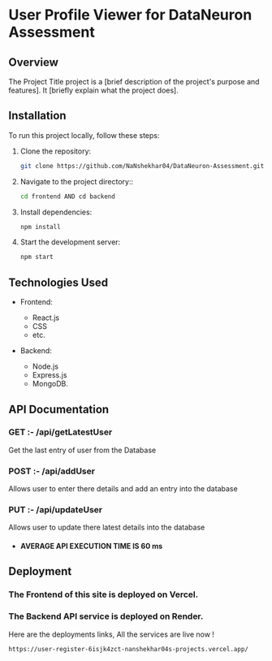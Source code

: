 # User Profile Viewer for DataNeuron Assessment

## Overview
The Project Title project is a [brief description of the project's purpose and features]. It [briefly explain what the project does].

## Installation
To run this project locally, follow these steps:

1. Clone the repository:
   ```bash
   git clone https://github.com/NaNshekhar04/DataNeuron-Assessment.git
   
2. Navigate to the project directory::
   ```bash
   cd frontend AND cd backend
   
3. Install dependencies:
   ```bash
   npm install
   
4. Start the development server:
   ```bash
   npm start

## Technologies Used
* Frontend:
  * React.js
  * CSS
  * etc.

* Backend:
  * Node.js
  * Express.js
  * MongoDB.

## API Documentation

### GET :- /api/getLatestUser
Get the last entry of user from the Database

### POST :- /api/addUser
Allows user to enter there details and add an entry into the database

### PUT :- /api/updateUser
Allows user to update there latest details into the database

* #### AVERAGE API EXECUTION TIME IS 60 ms

## Deployment

### The Frontend of this site is deployed on Vercel.
### The Backend API service is deployed on Render.

Here are the deployments links, All the services are live now !

```bash
https://user-register-6isjk4zct-nanshekhar04s-projects.vercel.app/


   
